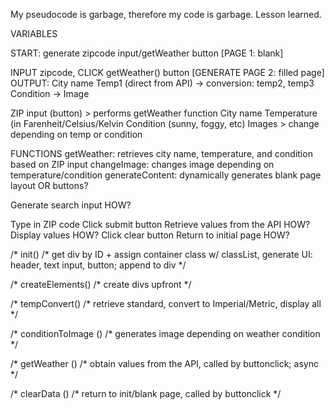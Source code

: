 


My pseudocode is garbage, therefore my code is garbage. 
Lesson learned.











VARIABLES

START: generate zipcode input/getWeather button [PAGE 1: blank]

INPUT zipcode, CLICK getWeather() button [GENERATE PAGE 2: filled page]
OUTPUT:
City name
Temp1 (direct from API) -> conversion: temp2, temp3
Condition -> 
Image




ZIP input (button) > performs getWeather function
City name
Temperature (in Farenheit/Celsius/Kelvin
Condition (sunny, foggy, etc)
Images > change depending on temp or condition

FUNCTIONS
getWeather: retrieves city name, temperature, and condition based on ZIP input
changeImage: changes image depending on temperature/condition
generateContent: dynamically generates blank page layout OR buttons?


Generate search input HOW?


Type in ZIP code
Click submit button
Retrieve values from the API HOW?
Display values HOW?
Click clear button
Return to initial page HOW?









/* init() /* get div by ID + assign container class w/ classList, generate UI: header, text input, button; append to div */

/* createElements() /* create divs upfront */

/* tempConvert() /* retrieve standard, convert to Imperial/Metric, display all */

/* conditionToImage () /* generates image depending on weather condition */

/* getWeather () /* obtain values from the API, called by buttonclick; async */

/* clearData () /* return to init/blank page, called by buttonclick */
